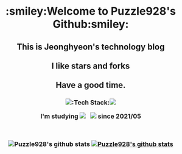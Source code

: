 <head>
</head>
<h1 align='center'> :smiley:Welcome to Puzzle928's Github:smiley: </p>
<h2 align='center'>This is Jeonghyeon's technology blog<br><br>I like stars and forks<br><br>Have a good time.</p>
<p align='center'>
<h3 align='center'><img src="https://img.shields.io/badge/github-181717?style=flat-square&logo=github&logoColor=white"/>:Tech Stack:<img src="https://img.shields.io/badge/github-181717?style=flat-square&logo=github&logoColor=white"/></p>
I'm studying <img src="https://img.shields.io/badge/Python-3776AB?style=flat-square&logo=Python&logoColor=white"/></a> &nbsp; <img src="https://img.shields.io/badge/Oracle DB-F80000?style=flat-square&logo=Oracle&logoColor=white"/></a> since 2021/05</p><br>

![Puzzle928's github stats](https://github-readme-stats.vercel.app/api?username=Puzzle928&show_icons=true)
[![Puzzle928's github stats](https://github-readme-stats.vercel.app/api/top-langs/?username=Puzzle928&show_icons=true&hide_border=true&title_color=004386&icon_color=004386&layout=compact)](https://github.com/Puzzle928)<br>

